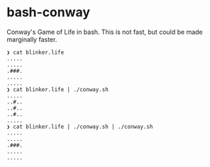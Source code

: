 # bash-conway

Conway's Game of Life in bash.  This is not fast, but could be made marginally faster.

```
❯ cat blinker.life
.....
.....
.###.
.....
.....
❯ cat blinker.life | ./conway.sh
.....
..#..
..#..
..#..
.....
❯ cat blinker.life | ./conway.sh | ./conway.sh
.....
.....
.###.
.....
.....
```
